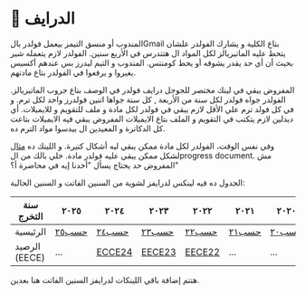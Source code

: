# 📂 الدرايف

المندوب أو منسق التيمز بيعمل فولدر بالGmail بتاع الكلية و يشارك الفولدر علشان يتحط عليه الماتيريالز لكل المواد ال هتتدرس في الأربع سنين. الفولدر لازم يتعمله شير بحيث أن أي حد يقدر يشوفه أو يحط كومنتس. المندوب و التيم ليدرز بس عندهم أكسيس يغيروا و يرفعوا في الفولدر بتاع مادتهم.

المفروض يبقي في لينك مختصر للجوجل درايف فولدر في الوصف بتاع جروب الماتيريالز. الفولدر جواه فولدر لكل سنة من الأربعة , كل سنة جواها اتنين فولدرز واحد لكل ترم. و في كل فولد ترم علي الأقل لازم يبقي في فولدر لكل مادة و ملف للتقويم و للايميلات. أي ديدلين لازم يتكتب في التقويم و الملف بتاع الايميلات المفروض يبقي فيه الايميلات بتاعت كل الدكاترة و المعيدين ال بيدسوا مواد الترم ده. 

وفي نفس الوقت، الفولدر لكل مادة ممكن يبقي ليه أشكال كتيرة. و اللينك ده [مثال](https://drive.google.com/drive/u/1/folders/1xX7i8WfnxVCHv1sH6U5smRfJek846hgB) لشكل ممكن يبقي عليه فولدر مادة. خلي بالك من الprogress document. مش المفروض حد يحتاج يسأل "أخدنا إيه في محاضرة أ؟"

الجدول ده فيه لينكس لدرايفز لشوية من السنين الفاتت و السنين الحالية:

| سنة التخرج | ٢٠٢٥ | ٢٠٢٤ | ٢٠٢٣ | ٢٠٢٢ | ٢٠٢١ | ٢٠٢٠ | ٢٠١٩ | ٢٠١٨ | ٢٠١٧ | ٢٠١٦ |
|-------------|------|------|------|------|------|------|------|------|------|------|
| الرئيسية    | [حسب٢٥](https://drive.google.com/drive/folders/1vriiFydZc0TPZDiy6mPbiwfUa9do59NK?usp=drive_link) | [حسب٢٤](https://drive.google.com/drive/folders/1af_FFXZXqsSr6W3hgQHJvxFxW6c5PGC2?usp=drive_link) | [حسب٢٣](https://drive.google.com/drive/folders/1hqmuFtbxwzDCaCEgrzEk3apL2C5150PE?usp=drive_link) | [حسب٢٢](https://drive.google.com/drive/folders/18T1HAAbDZLy2mLo5TgSCr-9uLgI1YNE1?usp=drive_link) | [حسب٢١](https://drive.google.com/drive/folders/0B1QLZwSOOq9yVk1vTjd0UWNkdTA?resourcekey=0-BPKPmBA-TO-GR-YItvsC8Q&usp=drive_link) | [حسب٢٠](https://drive.google.com/drive/folders/0B0MGBvXlNde8a1RkRElidXA4bEE?resourcekey=0-yuQra9Eh96IpX9h3w1GssQ&usp=drive_link) | [حسب١٩](https://drive.google.com/drive/folders/1Ln-jZqZdYOBZ_fzEfxc46p1GsizyBuSq?usp=drive_link) | [حسب١٨](https://drive.google.com/drive/folders/0B-TtiNV0XQ4iRW1lVVRrTkV2SVE?resourcekey=0-O1Exj6yKmRa3iVs9KU_0dg&usp=drive_link) | [حسب١٧](https://drive.google.com/drive/folders/0B-TtiNV0XQ4iUm5NZzNLNG1URFk?resourcekey=0-qcTLAi-CqmhmdKzn0PLEHA&usp=drive_link) | [حسب١٦](https://drive.google.com/drive/folders/18uj_9sGkuU90gwnJQVXqKsGMnMAC-Bgb?usp=drive_link) |
| الرصيد (EECE)| ...  | [ECCE24](https://drive.google.com/drive/folders/10bGZq6unDsOwnOZsDfZw2E6zNMigFAJf?usp=drive_link) | [EECE23](https://drive.google.com/drive/folders/1-uM2-QpS-ZFN189rV4y_SfZ6atqUJMBi?usp=drive_link) | [EECE22](https://drive.google.com/drive/folders/117rCUXcS55at0w_u2odtLue8ClQ9EHqg?usp=drive_link) | ...  | ...  | ...  | ...  | ...  | ...  | ...  |

هتتم إضافة باقي اللينكات لدرايفز السنين الفاتت هنا بعدين.
